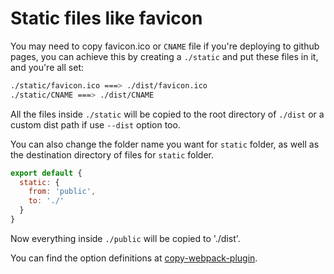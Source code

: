 # Static files like favicon

You may need to copy favicon.ico or `CNAME` file if you're deploying to github pages, you can achieve this by creating a `./static` and put these files in it, and you're all set:

```bash
./static/favicon.ico ===> ./dist/favicon.ico
./static/CNAME ===> ./dist/CNAME
```

All the files inside `./static` will be copied to the root directory of `./dist` or a custom dist path if use `--dist` option too.

You can also change the folder name you want for `static` folder, as well as the destination directory of files for `static` folder.

```js
export default {
  static: {
    from: 'public',
    to: './'
  }
}
```

Now everything inside `./public` will be copied to './dist'.

You can find the option definitions at [copy-webpack-plugin](https://github.com/kevlened/copy-webpack-plugin#pattern-properties).
